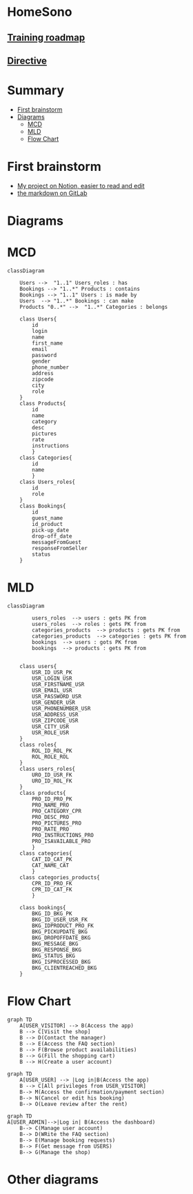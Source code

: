 # HomeSono

## [Training roadmap](https://gitlab.com/ofp-oc-cda2/ressources/-/blob/main/Formation/Programme.md)
## [Directive](https://gitlab.com/ofp-oc-cda2/ressources/-/blob/main/Formation/Fil%20rouge.md#livrables)
#

# Summary

 - [First brainstorm](#first-brainstorm)
 - [Diagrams](#diagrams)
    - [MCD](#mcd)
    -  [MLD](#mld)
    - [Flow Chart](#flow-chart)
# 

 # First brainstorm
- [My project on Notion, easier to read and edit](https://nicolasmaesfr.notion.site/HomeSono-32fc326f03b54eed987b3ba9d79fd54c)
- [the markdown on GitLab](markdown_files/design_first_brainstorm.md)
#

# Diagrams
# MCD
```mermaid
classDiagram

    Users -->  "1..1" Users_roles : has
    Bookings --> "1..*" Products : contains
    Bookings --> "1..1" Users : is made by
    Users  --> "1..*" Bookings : can make
    Products "0..*" -->  "1..*" Categories : belongs

    class Users{
        id
        login
        name
        first_name
        email
        password
        gender
        phone_number
        address
        zipcode
        city
        role
    }
    class Products{
        id
        name
        category
        desc
        pictures
        rate
        instructions
        }
    class Categories{
        id
        name
        }
    class Users_roles{
        id
        role
    }
    class Bookings{
        id
        guest_name
        id_product
        pick-up_date
        drop-off_date
        messageFromGuest
        responseFromSeller
        status
    }
```
# 

# MLD
```mermaid
classDiagram

        users_roles  --> users : gets PK from
        users_roles  --> roles : gets PK from
        categories_products  --> products : gets PK from
        categories_products  --> categories : gets PK from
        bookings  --> users : gots PK from
        bookings  --> products : gets PK from


    class users{
        USR_ID_USR_PK
        USR_LOGIN_USR
        USR_FIRSTNAME_USR
        USR_EMAIL_USR
        USR_PASSWORD_USR
        USR_GENDER_USR
        USR_PHONENUMBER_USR
        USR_ADDRESS_USR
        USR_ZIPCODE_USR
        USR_CITY_USR
        USR_ROLE_USR
    }
    class roles{
        ROL_ID_ROL_PK
        ROL_ROLE_ROL
    }
    class users_roles{
        URO_ID_USR_FK
        URO_ID_ROL_FK
    }
    class products{
        PRO_ID_PRO_PK
        PRO_NAME_PRO
        PRO_CATEGORY_CPR
        PRO_DESC_PRO
        PRO_PICTURES_PRO
        PRO_RATE_PRO
        PRO_INSTRUCTIONS_PRO
        PRO_ISAVAILABLE_PRO
        }
    class categories{
        CAT_ID_CAT_PK
        CAT_NAME_CAT
        }
    class categories_products{
        CPR_ID_PRO_FK
        CPR_ID_CAT_FK
        }

    class bookings{
        BKG_ID_BKG_PK
        BKG_ID_USER_USR_FK
        BKG_IDPRODUCT_PRO_FK
        BKG_PICKUPDATE_BKG
        BKG_DROPOFFDATE_BKG
        BKG_MESSAGE_BKG
        BKG_RESPONSE_BKG
        BKG_STATUS_BKG
        BKG_ISPROCESSED_BKG
        BKG_CLIENTREACHED_BKG
    }
```
#

# Flow Chart
```mermaid
graph TD
    A[USER_VISITOR] --> B(Access the app)
    B --> C[Visit the shop]
    B --> D(Contact the manager)
    B --> E(Access the FAQ section)
    B --> F(Browse product availabilities)
    B --> G(Fill the shopping cart)
    B --> H(Create a user account)
```
```mermaid
graph TD
    A[USER_USER] --> |Log in|B(Access the app)
    B --> C[All privileges from USER_VISITOR]
    B--> M(Access the confirmation/payment section)
    B--> N(Cancel or edit his booking)
    B--> O(Leave review after the rent)
```
```mermaid
graph TD
A[USER_ADMIN]-->|Log in| B(Access the dashboard)
    B--> C(Manage user account)
    B--> D(WRite the FAQ section)
    B--> E(Manage booking requests)
    B--> F(Get message from USERS)
    B--> G(Manage the shop)
```
#

# Other diagrams